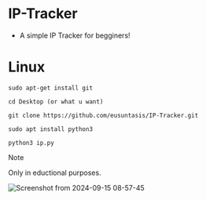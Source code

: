 # IP-Tracker
* A simple IP Tracker for begginers!

# Linux
```
sudo apt-get install git
```
```
cd Desktop (or what u want)
```
```
git clone https://github.com/eusuntasis/IP-Tracker.git
```
```
sudo apt install python3
```
```
python3 ip.py
```

> [!NOTE]
> Only in eductional purposes.


![Screenshot from 2024-09-15 08-57-45](https://github.com/user-attachments/assets/f2cbbd9b-1a27-45fc-a4bb-eed5ef9fd4f9)

